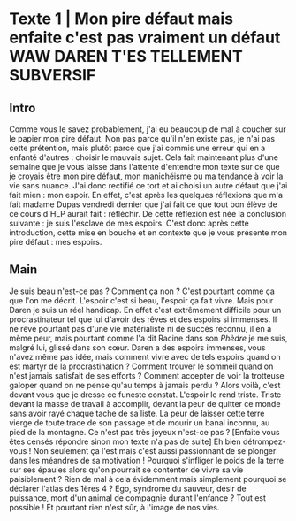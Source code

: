 Texte 1 \| Mon pire défaut mais enfaite c'est pas vraiment un défaut WAW DAREN T'ES TELLEMENT SUBVERSIF
=======================================================================================================

Intro
-----

Comme vous le savez probablement, j'ai eu beaucoup de mal à coucher sur
le papier mon pire défaut. Non pas parce qu'il n'en existe pas, je n'ai
pas cette prétention, mais plutôt parce que j'ai commis une erreur qui
en a enfanté d'autres : choisir le mauvais sujet. Cela fait maintenant
plus d'une semaine que je vous laisse dans l'attente d'entendre mon
texte sur ce que je croyais être mon pire défaut, mon manichéisme ou ma
tendance à voir la vie sans nuance. J'ai donc rectifié ce tort et ai
choisi un autre défaut que j'ai fait mien : mon espoir. En effet, c'est
après les quelques réflexions que m'a fait madame Dupas vendredi dernier
que j'ai fait ce que tout bon élève de ce cours d'HLP aurait fait :
réfléchir. De cette réflexion est née la conclusion suivante : je suis
l'esclave de mes espoirs. C'est donc après cette introduction, cette
mise en bouche et en contexte que je vous présente mon pire défaut : mes
espoirs.

Main
----

Je suis beau n'est-ce pas ? Comment ça non ? C'est pourtant comme ça que
l'on me décrit. L'espoir c'est si beau, l'espoir ça fait vivre. Mais
pour Daren je suis un réel handicap. En effet c'est extrêmement
difficile pour un procrastinateur tel que lui d'avoir des rêves et des
espoirs si immenses. Il ne rêve pourtant pas d'une vie matérialiste ni
de succès reconnu, il en a même peur, mais pourtant comme l'a dit Racine
dans son *Phèdre* je me suis, malgré lui, glissé dans son cœur. Daren a
des espoirs immenses, vous n'avez même pas idée, mais comment vivre avec
de tels espoirs quand on est martyr de la procrastination ? Comment
trouver le sommeil quand on n'est jamais satisfait de ses efforts ?
Comment accepter de voir la trotteuse galoper quand on ne pense qu'au
temps à jamais perdu ? Alors voilà, c'est devant vous que je dresse ce
funeste constat. L'espoir le rend triste. Triste devant la masse de
travail à accomplir, devant la peur de quitter ce monde sans avoir rayé
chaque tache de sa liste. La peur de laisser cette terre vierge de toute
trace de son passage et de mourir un banal inconnu, au pied de la
montagne. Ce n'est pas très joyeux n'est-ce pas ? [Enfaite vous êtes
censés répondre sinon mon texte n'a pas de suite] Eh bien
détrompez-vous ! Non seulement ça l'est mais c'est aussi passionnant de
se plonger dans les méandres de sa motivation ! Pourquoi s'infliger le
poids de la terre sur ses épaules alors qu'on pourrait se contenter de
vivre sa vie paisiblement ? Rien de mal à cela évidemment mais
simplement pourquoi se déclarer l'atlas des 1ères 4 ? Ego, syndrome du
sauveur, désir de puissance, mort d'un animal de compagnie durant
l'enfance ? Tout est possible ! Et pourtant rien n'est sûr, à l'image de
nos vies.
